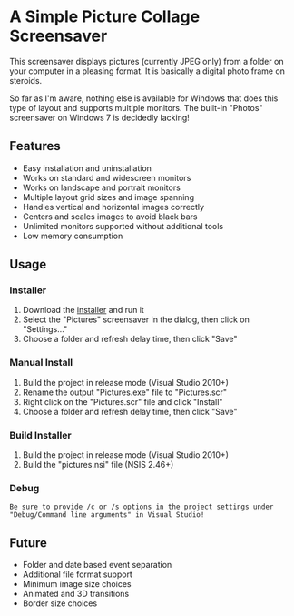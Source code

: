 # A Simple Picture Collage Screensaver

This screensaver displays pictures (currently JPEG only) from
a folder on your computer in a pleasing format.  It is basically
a digital photo frame on steroids.

So far as I'm aware, nothing else is available for Windows that
does this type of layout and supports multiple monitors.  The
built-in "Photos" screensaver on Windows 7 is decidedly lacking!

## Features

* Easy installation and uninstallation
* Works on standard and widescreen monitors
* Works on landscape and portrait monitors
* Multiple layout grid sizes and image spanning
* Handles vertical and horizontal images correctly
* Centers and scales images to avoid black bars
* Unlimited monitors supported without additional tools
* Low memory consumption

## Usage

### Installer
1. Download the [installer](https://raw.github.com/droud/Pictures/master/PicturesInstaller.exe) and run it
1. Select the "Pictures" screensaver in the dialog, then click on "Settings..."
1. Choose a folder and refresh delay time, then click "Save"

### Manual Install
1. Build the project in release mode (Visual Studio 2010+)
1. Rename the output "Pictures.exe" file to "Pictures.scr"
1. Right click on the "Pictures.scr" file and click "Install"
1. Choose a folder and refresh delay time, then click "Save"

### Build Installer
1. Build the project in release mode (Visual Studio 2010+)
1. Build the "pictures.nsi" file (NSIS 2.46+)

### Debug
    Be sure to provide /c or /s options in the project settings under "Debug/Command line arguments" in Visual Studio!

## Future

* Folder and date based event separation
* Additional file format support
* Minimum image size choices
* Animated and 3D transitions
* Border size choices
